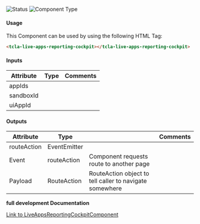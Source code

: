 
![Status][auto] ![Component Type][minor] <!--Component Meta {"created_by":"Auto", "reviewed_by":"Auto", "last_modified_by":"Auto", "comment":"*for later*"} Component Meta -->




#### Usage


This Component can be used by using the following HTML Tag:

```html
<tcla-live-apps-reporting-cockpit></tcla-live-apps-reporting-cockpit>
```

#### Inputs

Attribute | Type | Comments
--- | --- | ---
appIds |  | 
sandboxId |  | 
uiAppId |  | 

#### Outputs

Attribute | Type |   | Comments
--- | --- | --- | ---
routeAction | EventEmitter<RouteAction> |   |  
  | Event |  routeAction  |  Component requests route to another page
  | Payload |  RouteAction  |  RouteAction object to tell caller to navigate somewhere


<b>full development Documentation</b>

[Link to LiveAppsReportingCockpitComponent](https://tibcosoftware.github.io/TCSTK-Angular/libdocs/tc-liveapps-lib/components/LiveAppsReportingCockpitComponent.html)


[auto]: https://img.shields.io/badge/Status-auto%20generated-lightgrey.svg?style=flat "auto generated"

[manually]: https://img.shields.io/badge/Status-manually%20created-yellow.svg?style=flat "manually created"

[draft]: https://img.shields.io/badge/Status-draft-red.svg?style=flat "draft"

[review]: https://img.shields.io/badge/Status-need%20review-yellowgreen.svg?style=flat "need review"

[review done]: https://img.shields.io/badge/Status-review%20done-green.svg?style=flat "review done"

[finalized]: https://img.shields.io/badge/Status-finalized-brightgreen.svg?style=flat "finalized"

[top]: https://img.shields.io/badge/Component%20Type-Top-blue.svg?style=flat "top Component"

[major]: https://img.shields.io/badge/Component%20Type-major%20Component-blue.svg?style=flat "major Component"

[minor]: https://img.shields.io/badge/Component%20Type-minor%20Component-blue.svg?style=flat "minor Component"


